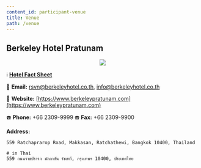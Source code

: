 ```yaml
---
content_id: participant-venue
title: Venue
path: /venue
---
```


## Berkeley Hotel Pratunam
<div align="center">
    <img src="https://i.imgur.com/dgoarG0.png"/>
</div>


ℹ️ [**Hotel Fact Sheet**](https://www.berkeleypratunam.com/wp-content/uploads/2019/08/TheBerkeleyFactsheet2019English.pdf)

📮 **Email:** [rsvn@berkeleyhotel.co.th](mailto:rsvn@berkeleyhotel.co.th), [info@berkeleyhotel.co.th](mailto:info@berkeleyhotel.co.th)

🔗 **Website:** [https://www.berkeleypratunam.com](https://www.berkeleypratunam.com)

☎️ **Phone:** +66 2309-9999
☎️ **Fax:** +66 2309-9900

**Address:**
```
559 Ratchaprarop Road, Makkasan, Ratchathewi, Bangkok 10400, Thailand

# in Thai
559 ถนนราชปรารภ มักกาสัน รัชเทวี, กรุงเทพฯ 10400, ประเทศไทย
```